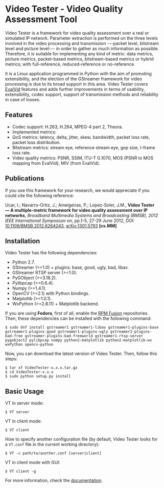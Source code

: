 Video Tester - Video Quality Assessment Tool
============================================

Video Tester is a framework for video quality assessment over a real or simulated IP network. Parameter extraction is performed on the three levels involved in the video processing and transmission ---packet level, bitstream level and picture level--- in order to gather as much information as possible. Therefore, it is suitable for implementing any kind of metric: data metrics, picture metrics, packet-based metrics, bitstream-based metrics or hybrid metrics; with full-reference, reduced-reference or no-reference.

It is a Linux application programmed in Python with the aim of promoting extensibility, and the election of the GStreamer framework for video processing is due to its broad support in this area. Video Tester covers [EvalVid](http://www.tkn.tu-berlin.de/research/evalvid/) features and adds further improvements in terms of usability, extensibility, codec support, support of transmission methods and reliability in case of losses.

Features
--------

* Codec support: H.263, H.264, MPEG-4 part 2, Theora.
* Implemented metrics:
 * QoS metrics: latency, delta, jitter, skew, bandwidth, packet loss rate, packet loss distribution.
 * Bitstream metrics: stream eye, reference stream eye, gop size, I-frame loss rate.
 * Video quality metrics: PSNR, SSIM, ITU-T G.1070, MOS (PSNR to MOS mapping from EvalVid), MIV (from EvalVid).

Publications
------------

If you use this framework for your research, we would appreciate if you could cite the following reference:

  Ucar, I.; Navarro-Ortiz, J.; Ameigeiras, P.; Lopez-Soler, J.M., **Video Tester — A multiple-metric framework for video quality assessment over IP networks**, *Broadband Multimedia Systems and Broadcasting (BMSB), 2012 IEEE International Symposium on*, pp.1-5, 27-29 June 2012, DOI: [10.1109/BMSB.2012.6264243](http://dx.doi.org/10.1109/BMSB.2012.6264243), [arXiv:1301.5793](http://arxiv.org/abs/1301.5793) **[cs.MM]**

Installation
------------

Video Tester has the following dependencies:

* Python 2.7.
* GStreamer (>=1.0) + plugins: base, good, ugly, bad, libav.
* GStreamer RTSP server (>=1.0).
* PyGObject (>=3.18.2).
* Pylibpcap (>=0.6.4).
* Numpy (>=1.4.1).
* OpenCV (>=2.1) with Python bindings.
* Matplotlib (>=1.0.1).
* WxPython (>=2.8.11) + Matplotlib backend.

If you are using **Fedora**, first of all, enable the [RPM Fusion](http://rpmfusion.org) repositories. Then, these dependencies can be installed with the following command:

	$ sudo dnf install gstreamer1 gstreamer1-libav gstreamer1-plugins-base gstreamer1-plugins-good gstreamer1-plugins-ugly gstreamer1-plugins-bad-free gstreamer-plugins-bad-freeworld gstreamer1-rtsp-server pygobject2 pylibpcap numpy python2-matplotlib python2-matplotlib-wx wxPython opencv-python

Now, you can download the latest version of Video Tester. Then, follow this steps:

	$ tar xf VideoTester-x.x.x.tar.gz
	$ cd VideoTester-x.x.x
	$ sudo python setup.py install

Basic Usage
-----

VT in server mode:

	$ VT server

VT in client mode:

	$ VT client

How to specify another configuration file (by default, Video Tester looks for a `VT.conf` file in the current working directory):

	$ VT -c path/to/another.conf [server|client]

VT in client mode with GUI:

	$ VT client -g

For more information, check the [documentation](http://enchufa2.github.io/video-tester/).
